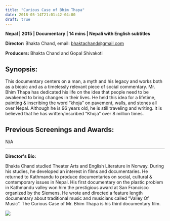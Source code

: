 ```yaml
---
title: "Curious Case of Bhim Thapa"
date: 2018-05-14T21:01:42-04:00
draft: true
---
```


**Nepal | 2015 | Documentary | 14 mins | Nepali with English subtitles**

**Director:**  Bhakta Chand, email: bhaktachand@gmail.com

**Producers:** Bhakta Chand and Gopal Shivakoti

## Synopsis:

This documentary centers on a man, a myth and his legacy and works both as a biopic and as a timelessly relevant piece of social commentary. Mr. Bhim Thapa has dedicated his life on the idea that people need to be awakened to bring changes in their lives. He held this idea for a lifetime, painting & inscribing the word “khoja” on pavement, walls, and stones all over Nepal. Although he is 96 years old, he is still traveling and writing. It is believed that he has written/inscribed “Khoja” over 8 million times.


## Previous Screenings and Awards:

N/A

---

**Director's Bio:**

Bhakta Chand studied Theater Arts and English Literature in Norway. During his studies, he developed an interest in films and documentaries. He returned to Kathmandu to produce documentaries on social, cultural & contemporary issues in Nepal. His first documentary on the plastic problem in Kathmandu valley won him the prestigious award at San Francisco organized by the Siemens. He wrote and directed a feature length documentary about traditional music and musicians called “Valley Of Music”. The Curious Case of Mr. Bhim Thapa is his third documentary film.

![](/images/bhim-thapa.png)